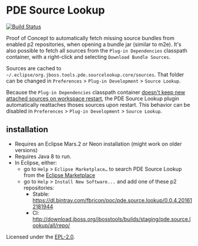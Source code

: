 # PDE Source Lookup

[![Build Status](https://travis-ci.org/fbricon/pde.source.lookup.svg?branch=master)](https://travis-ci.org/fbricon/pde.source.lookup)

Proof of Concept to automatically fetch missing source bundles from enabled p2 repositories, when opening a bundle jar (similar to m2e).
It's also possible to fetch all sources from the `Plug-in Dependencies` classpath container, with a right-click and selecting `Download Bundle Sources`.

Sources are cached to `~/.eclipse/org.jboss.tools.pde.sourcelookup.core/sources`. That folder can be changed in `Preferences` > `Plug-in Development` > `Source Lookup`.

Because the `Plug-in Dependencies` classpath container [doesn't keep new attached sources on workspace restart](https://bugs.eclipse.org/bugs/show_bug.cgi?id=492204),
the PDE Source Lookup plugin automatically reattaches thoses sources upon restart.
This behavior can be disabled in `Preferences` > `Plug-in Development` > `Source Lookup`.

## installation
- Requires an Eclipse Mars.2 or Neon installation (might work on older versions)
- Requires Java 8 to run.
- In Eclipse, either:
  - go to `Help` > `Eclipse Marketplace…` to search PDE Source Lookup from the [Eclipse Marketplace](https://marketplace.eclipse.org/content/pde-source-lookup)
  - go to `Help` > `Install New Software...` and add one of these p2 repositories:
      - Stable: https://dl.bintray.com/fbricon/poc/pde.source.lookup/0.0.4.201612181944
      - CI: http://download.jboss.org/jbosstools/builds/staging/pde.source.lookup/all/repo/


Licensed under the [EPL-2.0](https://www.eclipse.org/legal/epl-2.0/).
